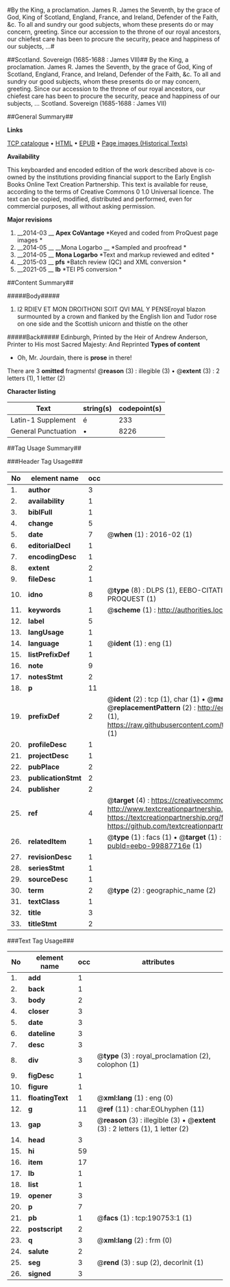 #By the King, a proclamation. James R. James the Seventh, by the grace of God, King of Scotland, England, France, and Ireland, Defender of the Faith, &c. To all and sundry our good subjects, whom these presents do or may concern, greeting. Since our accession to the throne of our royal ancestors, our chiefest care has been to procure the security, peace and happiness of our subjects, ...#

##Scotland. Sovereign (1685-1688 : James VII)##
By the King, a proclamation. James R. James the Seventh, by the grace of God, King of Scotland, England, France, and Ireland, Defender of the Faith, &c. To all and sundry our good subjects, whom these presents do or may concern, greeting. Since our accession to the throne of our royal ancestors, our chiefest care has been to procure the security, peace and happiness of our subjects, ...
Scotland. Sovereign (1685-1688 : James VII)

##General Summary##

**Links**

[TCP catalogue](http://www.ota.ox.ac.uk/tcp/)  • 
[HTML](http://tei.it.ox.ac.uk/tcp/Texts-HTML/free/B25/B25024.html)  • 
[EPUB](http://tei.it.ox.ac.uk/tcp/Texts-EPUB/free/B25/B25024.epub) • 
[Page images (Historical Texts)](https://historicaltexts.jisc.ac.uk/eebo-99887716e)

**Availability**

This keyboarded and encoded edition of the work described above is co-owned by the
    institutions providing financial support to the Early English Books Online Text Creation
    Partnership. This text is available for reuse, according to the terms of  Creative Commons 0 1.0 Universal
    licence. The text can be copied, modified, distributed and performed, even for commercial
    purposes, all without asking permission.

**Major revisions**

1. __2014-03 __ __Apex CoVantage__ *Keyed and coded from ProQuest page images *
1. __2014-05 __ __Mona Logarbo __ *Sampled and proofread *
1. __2014-05 __ __Mona Logarbo__ *Text and markup reviewed and edited *
1. __2015-03 __ __pfs__ *Batch review (QC) and XML conversion *
1. __2021-05 __ __lb__ *TEI P5 conversion *

##Content Summary##

#####Body#####

1. I2 RDIEV ET MON DROITHONI SOIT QVI MAL Y PENSEroyal blazon surmounted by a crown and flanked by the English lion and Tudor rose on one side and the Scottish unicorn and thistle on the other

#####Back#####
Edinburgh, Printed by the Heir of Andrew Anderson, Printer to His most Sacred Majesty: And Reprinted
**Types of content**

  * Oh, Mr. Jourdain, there is **prose** in there!

There are 3 **omitted** fragments! 
 @__reason__ (3) : illegible (3)  •  @__extent__ (3) : 2 letters (1), 1 letter (2)

**Character listing**


|Text|string(s)|codepoint(s)|
|---|---|---|
|Latin-1 Supplement|é|233|
|General Punctuation|•|8226|

##Tag Usage Summary##

###Header Tag Usage###

|No|element name|occ|attributes|
|---|---|---|---|
|1.|__author__|3||
|2.|__availability__|1||
|3.|__biblFull__|1||
|4.|__change__|5||
|5.|__date__|7| @__when__ (1) : 2016-02 (1)|
|6.|__editorialDecl__|1||
|7.|__encodingDesc__|1||
|8.|__extent__|2||
|9.|__fileDesc__|1||
|10.|__idno__|8| @__type__ (8) : DLPS (1), EEBO-CITATION (1), VID (1), EEBO-PROQUEST (1), STC (3), PROQUEST (1)|
|11.|__keywords__|1| @__scheme__ (1) : http://authorities.loc.gov/ (1)|
|12.|__label__|5||
|13.|__langUsage__|1||
|14.|__language__|1| @__ident__ (1) : eng (1)|
|15.|__listPrefixDef__|1||
|16.|__note__|9||
|17.|__notesStmt__|2||
|18.|__p__|11||
|19.|__prefixDef__|2| @__ident__ (2) : tcp (1), char (1)  •  @__matchPattern__ (2) : ([0-9\-]+):([0-9IVX]+) (1), (.+) (1)  •  @__replacementPattern__ (2) : http://eebo.chadwyck.com/downloadtiff?vid=$1&page=$2 (1), https://raw.githubusercontent.com/textcreationpartnership/Texts/master/tcpchars.xml#$1 (1)|
|20.|__profileDesc__|1||
|21.|__projectDesc__|1||
|22.|__pubPlace__|2||
|23.|__publicationStmt__|2||
|24.|__publisher__|2||
|25.|__ref__|4| @__target__ (4) : https://creativecommons.org/publicdomain/zero/1.0/ (1), http://www.textcreationpartnership.org/docs/. (1), https://textcreationpartnership.org/faq/#faq05 (1), https://github.com/textcreationpartnership (1)|
|26.|__relatedItem__|1| @__type__ (1) : facs (1)  •  @__target__ (1) : https://data.historicaltexts.jisc.ac.uk/view?pubId=eebo-99887716e (1)|
|27.|__revisionDesc__|1||
|28.|__seriesStmt__|1||
|29.|__sourceDesc__|1||
|30.|__term__|2| @__type__ (2) : geographic_name (2)|
|31.|__textClass__|1||
|32.|__title__|3||
|33.|__titleStmt__|2||


###Text Tag Usage###

|No|element name|occ|attributes|
|---|---|---|---|
|1.|__add__|1||
|2.|__back__|1||
|3.|__body__|2||
|4.|__closer__|3||
|5.|__date__|3||
|6.|__dateline__|3||
|7.|__desc__|3||
|8.|__div__|3| @__type__ (3) : royal_proclamation (2), colophon (1)|
|9.|__figDesc__|1||
|10.|__figure__|1||
|11.|__floatingText__|1| @__xml:lang__ (1) : eng (0)|
|12.|__g__|11| @__ref__ (11) : char:EOLhyphen (11)|
|13.|__gap__|3| @__reason__ (3) : illegible (3)  •  @__extent__ (3) : 2 letters (1), 1 letter (2)|
|14.|__head__|3||
|15.|__hi__|59||
|16.|__item__|17||
|17.|__lb__|1||
|18.|__list__|1||
|19.|__opener__|3||
|20.|__p__|7||
|21.|__pb__|1| @__facs__ (1) : tcp:190753:1 (1)|
|22.|__postscript__|2||
|23.|__q__|3| @__xml:lang__ (2) : frm (0)|
|24.|__salute__|2||
|25.|__seg__|3| @__rend__ (3) : sup (2), decorInit (1)|
|26.|__signed__|3||
